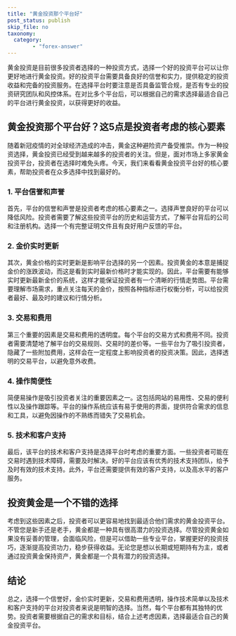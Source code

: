 ```yaml
---
title: "黄金投资那个平台好"
post_status: publish
skip_file: no
taxonomy:
  category:
        - "forex-answer"
---
```


黄金投资是目前很多投资者选择的一种投资方式，选择一个好的投资平台可以让你更好地进行黄金投资。好的投资平台需要具备良好的信誉和实力，提供稳定的投资收益和完备的投资服务。在选择平台时要注意是否具备监管合规，是否有专业的投资研究团队和风控体系。在对比多个平台后，可以根据自己的需求选择最适合自己的平台进行黄金投资，以获得更好的收益。

## 黄金投资那个平台好？这5点是投资者考虑的核心要素

随着新冠疫情的对全球经济造成的冲击，黄金这种避险资产备受推崇。作为一种投资选择，黄金投资已经受到越来越多的投资者的关注。但是，面对市场上多家黄金投资平台，投资者在选择时难免头疼。今天，我们来看看黄金投资平台好的核心要素，帮助投资者在众多选择中找到最好的。

### 1. 平台信誉和声誉

首先，平台的信誉和声誉是投资者考虑的核心要素之一。选择声誉良好的平台可以降低风险。投资者需要了解这些投资平台的历史和运营方式，了解平台背后的公司和注册机构。选择一个有完整证明文件且有良好用户反馈的平台。

### 2. 金价实时更新

其次，黄金价格的实时更新是影响平台选择的另一个因素。投资黄金的本意是捕捉金价的涨跌波动，而这是看到实时最新价格时才能实现的。因此，平台需要有能够实时更新最新金价的系统，这样才能保证投资者有一个清晰的行情走势图。平台需要理解市场需求，重点关注每天的金价，按照各种指标进行权衡分析，可以给投资者最好、最及时的建议和行情分析。

### 3. 交易和费用

第三个重要的因素是交易和费用的透明度。每个平台的交易方式和费用不同。投资者需要清楚地了解平台的交易规则、交易时的差价等。一些平台为了吸引投资者，隐藏了一些附加费用，这样会在一定程度上影响投资者的投资决策。因此，选择透明的交易平台，以避免意外收费。

### 4. 操作简便性

简便易操作是吸引投资者关注的重要因素之一。这包括网站的易用性、交易的便利性以及操作跟踪等。平台的操作系统应该有易于使用的界面，提供符合需求的信息和工具，以避免因操作的不熟练而错失了交易机会。

### 5. 技术和客户支持

最后，该平台的技术和客户支持是选择平台时考虑的重要方面。一些投资者可能在交易时遇到技术障碍，需要及时解决。好的平台应该有优秀的技术支持团队，给予及时有效的技术支持。此外，平台还需要提供有效的客户支持，以及高水平的客户服务。

## 投资黄金是一个不错的选择

考虑到这些因素之后，投资者可以更容易地找到最适合他们需求的黄金投资平台。不管您是新手还是老手，黄金都是一种具有很高潜力的投资选择。尽管投资黄金如果没有妥善的管理，会面临风险，但是可以借助一些专业平台，掌握更好的投资技巧，逐渐提高投资功力，稳步获得收益。无论您是想以长期或短期持有为主，或者通过投资黄金保持资产，黄金都是一个具有潜力的投资选择。

## 结论

总之，选择一个信誉好，金价实时更新，交易和费用透明，操作技术简单以及技术和客户支持的平台对投资者来说是明智的选择。当然，每个平台都有其独特的优势。投资者需要根据自己的需求和目标，结合上述考虑因素，选择最适合自己的黄金投资平台。


